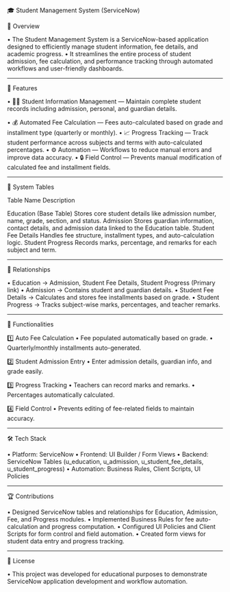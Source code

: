 🎓 Student Management System (ServiceNow)

📌 Overview

• The Student Management System is a ServiceNow-based application designed to efficiently manage student information, fee details, and academic progress.
• It streamlines the entire process of student admission, fee calculation, and performance tracking through automated workflows and user-friendly dashboards.


---

🚀 Features

• 🧑‍🎓 Student Information Management — Maintain complete student records including admission, personal, and guardian details.

• 💰 Automated Fee Calculation — Fees auto-calculated based on grade and installment type (quarterly or monthly).
• 📈 Progress Tracking — Track student performance across subjects and terms with auto-calculated percentages.
• ⚙ Automation — Workflows to reduce manual errors and improve data accuracy.
• 🔒 Field Control — Prevents manual modification of calculated fee and installment fields.


---

🧩 System Tables

Table Name	Description

Education (Base Table)	Stores core student details like admission number, name, grade, section, and status.
Admission	Stores guardian information, contact details, and admission data linked to the Education table.
Student Fee Details	Handles fee structure, installment types, and auto-calculation logic.
Student Progress	Records marks, percentage, and remarks for each subject and term.



---

🔗 Relationships

• Education → Admission, Student Fee Details, Student Progress (Primary link)
• Admission → Contains student and guardian details.
• Student Fee Details → Calculates and stores fee installments based on grade.
• Student Progress → Tracks subject-wise marks, percentages, and teacher remarks.


---

🧮 Functionalities

1️⃣ Auto Fee Calculation
• Fee populated automatically based on grade.
• Quarterly/monthly installments auto-generated.

2️⃣ Student Admission Entry
• Enter admission details, guardian info, and grade easily.

3️⃣ Progress Tracking
• Teachers can record marks and remarks.
• Percentages automatically calculated.

4️⃣ Field Control
• Prevents editing of fee-related fields to maintain accuracy.


---

🛠 Tech Stack

• Platform: ServiceNow
• Frontend: UI Builder / Form Views
• Backend: ServiceNow Tables (u_education, u_admission, u_student_fee_details, u_student_progress)
• Automation: Business Rules, Client Scripts, UI Policies


---

🏆 Contributions

• Designed ServiceNow tables and relationships for Education, Admission, Fee, and Progress modules.
• Implemented Business Rules for fee auto-calculation and progress computation.
• Configured UI Policies and Client Scripts for form control and field automation.
• Created form views for student data entry and progress tracking.


---

📜 License

• This project was developed for educational purposes to demonstrate ServiceNow application development and workflow automation.
